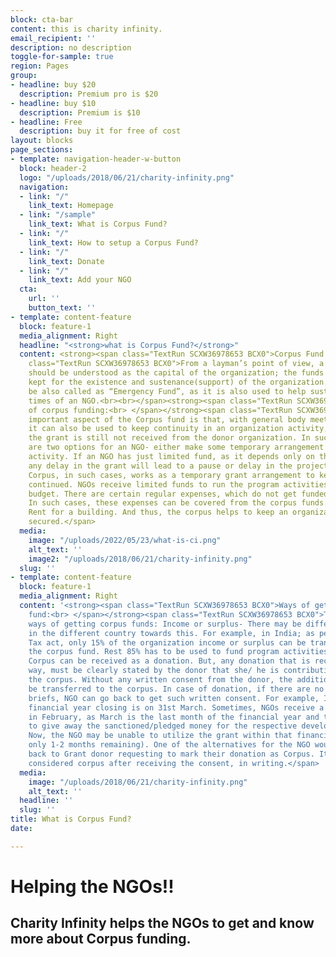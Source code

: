 ```yaml
---
block: cta-bar
content: this is charity infinity.
email_recipient: ''
description: no description
toggle-for-sample: true
region: Pages
group:
- headline: buy $20
  description: Premium pro is $20
- headline: buy $10
  description: Premium is $10
- headline: Free
  description: buy it for free of cost
layout: blocks
page_sections:
- template: navigation-header-w-button
  block: header-2
  logo: "/uploads/2018/06/21/charity-infinity.png"
  navigation:
  - link: "/"
    link_text: Homepage
  - link: "/sample"
    link_text: What is Corpus Fund?
  - link: "/"
    link_text: How to setup a Corpus Fund?
  - link: "/"
    link_text: Donate
  - link: "/"
    link_text: Add your NGO
  cta:
    url: ''
    button_text: ''
- template: content-feature
  block: feature-1
  media_alignment: Right
  headline: "<strong>what is Corpus Fund?</strong>"
  content: <strong><span class="TextRun SCXW36978653 BCX0">Corpus Fund:<br> </span></strong><span
    class="TextRun SCXW36978653 BCX0">From a layman’s point of view, a corpus fund
    should be understood as the capital of the organization; the funds generated and
    kept for the existence and sustenance(support) of the organization. It can simply
    be also called as “Emergency Fund”, as it is also used to help sustain the difficult
    times of an NGO.<br><br></span><strong><span class="TextRun SCXW36978653 BCX0">Need
    of corpus funding:<br> </span></strong><span class="TextRun SCXW36978653 BCX0">An
    important aspect of the Corpus fund is that, with general body meeting approval,
    it can also be used to keep continuity in an organization activity, say, when
    the grant is still not received from the donor organization. In such cases, there
    are two options for an NGO- either make some temporary arrangement or delay the
    activity. If an NGO has just limited fund, as it depends only on the foreign grant,
    any delay in the grant will lead to a pause or delay in the project activity.
    Corpus, in such cases, works as a temporary grant arrangement to keep the activity
    continued. NGOs receive limited funds to run the program activities as the approved
    budget. There are certain regular expenses, which do not get funded through this.
    In such cases, these expenses can be covered from the corpus funds. For example-
    Rent for a building. And thus, the corpus helps to keep an organization financially
    secured.</span>
  media:
    image: "/uploads/2022/05/23/what-is-ci.png"
    alt_text: ''
    image2: "/uploads/2018/06/21/charity-infinity.png"
  slug: ''
- template: content-feature
  block: feature-1
  media_alignment: Right
  content: '<strong><span class="TextRun SCXW36978653 BCX0">Ways of getting corpus
    fund:<br> </span></strong><span class="TextRun SCXW36978653 BCX0">There are two
    ways of getting corpus funds: Income or surplus- There may be different rules
    in the different country towards this. For example, in India; as per the Income
    Tax act, only 15% of the organization income or surplus can be transferred to
    the corpus fund. Rest 85% has to be used to fund program activities. Donations-
    Corpus can be received as a donation. But, any donation that is received this
    way, must be clearly stated by the donor that she/ he is contributing towards
    the corpus. Without any written consent from the donor, the additional funds cannot
    be transferred to the corpus. In case of donation, if there are no such written
    briefs, NGO can go back to get such written consent. For example, In India, the
    financial year closing is on 31st March. Sometimes, NGOs receive a huge grant
    in February, as March is the last month of the financial year and the donors need
    to give away the sanctioned/pledged money for the respective development cause.
    Now, the NGO may be unable to utilize the grant within that financial year (practically
    only 1-2 months remaining). One of the alternatives for the NGO would be to go
    back to Grant donor requesting to mark their donation as Corpus. It can only be
    considered corpus after receiving the consent, in writing.</span>  '
  media:
    image: "/uploads/2018/06/21/charity-infinity.png"
    alt_text: ''
  headline: ''
  slug: ''
title: What is Corpus Fund?
date: 

---
```

# Helping the NGOs!!

## Charity Infinity helps the NGOs to get and know more about Corpus funding.